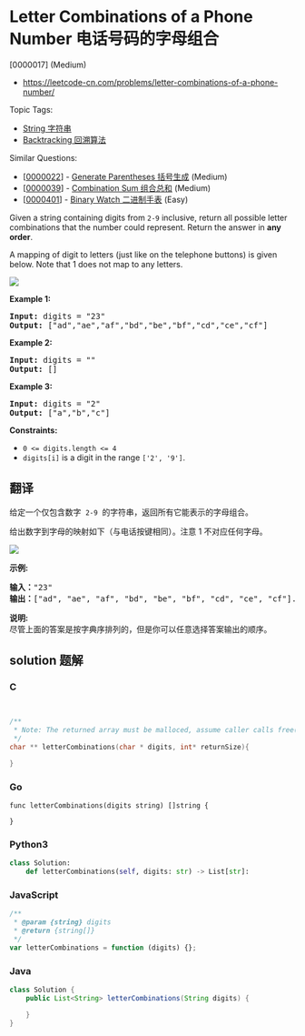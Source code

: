 # Letter Combinations of a Phone Number 电话号码的字母组合

[0000017] (Medium)

- https://leetcode-cn.com/problems/letter-combinations-of-a-phone-number/

Topic Tags:

- [String 字符串](https://leetcode-cn.com/tag/string/)
- [Backtracking 回溯算法](https://leetcode-cn.com/tag/backtracking/)

Similar Questions:

- [[0000022](https://leetcode-cn.com/problems/generate-parentheses/)] - [Generate Parentheses 括号生成](./0000022.generate-parentheses.md) (Medium)
- [[0000039](https://leetcode-cn.com/problems/combination-sum/)] - [Combination Sum 组合总和](./0000039.combination-sum.md) (Medium)
- [[0000401](https://leetcode-cn.com/problems/binary-watch/)] - [Binary Watch 二进制手表](./0000401.binary-watch.md) (Easy)

Given a string containing digits from `2-9` inclusive, return all possible letter combinations that the number could represent. Return the answer in **any order**.

A mapping of digit to letters (just like on the telephone buttons) is given below. Note that 1 does not map to any letters.

![](https://upload.wikimedia.org/wikipedia/commons/thumb/7/73/Telephone-keypad2.svg/200px-Telephone-keypad2.svg.png)

**Example 1:**

<pre><strong>Input:</strong> digits = "23"
<strong>Output:</strong> ["ad","ae","af","bd","be","bf","cd","ce","cf"]
</pre>

**Example 2:**

<pre><strong>Input:</strong> digits = ""
<strong>Output:</strong> []
</pre>

**Example 3:**

<pre><strong>Input:</strong> digits = "2"
<strong>Output:</strong> ["a","b","c"]
</pre>

**Constraints:**

- `0 <= digits.length <= 4`
- `digits[i]` is a digit in the range `['2', '9']`.

## 翻译

给定一个仅包含数字  `2-9`  的字符串，返回所有它能表示的字母组合。

给出数字到字母的映射如下（与电话按键相同）。注意 1 不对应任何字母。

![](https://assets.leetcode-cn.com/aliyun-lc-upload/original_images/17_telephone_keypad.png)

**示例:**

<pre><strong>输入：</strong>"23"
<strong>输出：</strong>["ad", "ae", "af", "bd", "be", "bf", "cd", "ce", "cf"].
</pre>

**说明:**  
尽管上面的答案是按字典序排列的，但是你可以任意选择答案输出的顺序。

## solution 题解

### C

```c


/**
 * Note: The returned array must be malloced, assume caller calls free().
 */
char ** letterCombinations(char * digits, int* returnSize){

}
```

### Go

```golang
func letterCombinations(digits string) []string {

}
```

### Python3

```python
class Solution:
    def letterCombinations(self, digits: str) -> List[str]:
```

### JavaScript

```javascript
/**
 * @param {string} digits
 * @return {string[]}
 */
var letterCombinations = function (digits) {};
```

### Java

```java
class Solution {
    public List<String> letterCombinations(String digits) {

    }
}
```
